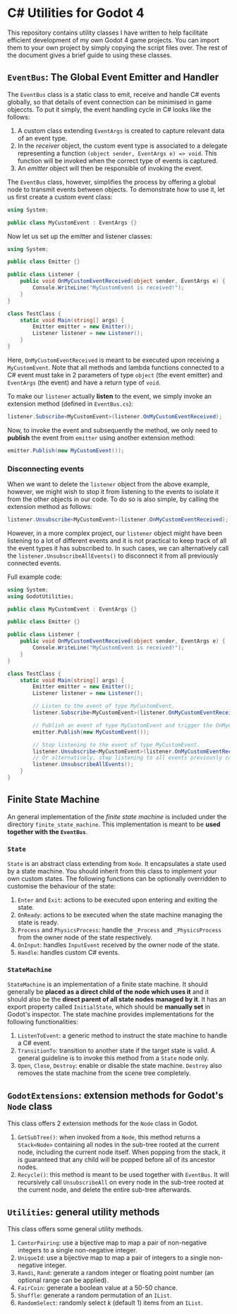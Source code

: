 # C\# Utilities for Godot 4

This repository contains utility classes I have written to help facilitate efficient development of my own Godot 4 game projects. You can import them to your own project by simply copying the script files over. The rest of the document gives a brief guide to using these classes.

## `EventBus`: The Global Event Emitter and Handler

The `EventBus` class is a static class to emit, receive and handle C\# events globally, so that details of event connection can be minimised in game objeccts. To put it simply, the event handling cycle in C\# looks like the follows:

1. A custom class extending `EventArgs` is created to capture relevant data of an event type.
2. In the *receiver* object, the custom event type is associated to a delegate representing a function `(object sender, EventArgs e) => void`. This function will be invoked when the correct type of events is captured.
3. An *emitter* object will then be responsible of invoking the event.

The `EventBus` class, however, simplifies the process by offering a global node to transmit events between objects. To demonstrate how to use it, let us first create a custom event class:

```csharp
using System;

public class MyCustomEvent : EventArgs {}
```

Now let us set up the emitter and listener classes:

```csharp
using System;

public class Emitter {}

public class Listener {
    public void OnMyCustomEventReceived(object sender, EventArgs e) {
        Console.WriteLine("MyCustomEvent is received!");
    }
}

class TestClass {
    static void Main(string[] args) {
        Emitter emitter = new Emitter();
        Listener listener = new Listener();
    }
}
```

Here, `OnMyCustomEventReceived` is meant to be executed upon receiving a `MyCustomEvent`. Note that all methods and lambda functions connected to a C\# event must take in 2 parameters of type `object` (the event emitter) and `EventArgs` (the event) and have a return type of `void`.

To make our `listener` actually **listen** to the event, we simply invoke an extension method (defined in `EventBus.cs`):

```csharp
listener.Subscribe<MyCustomEvent>(listener.OnMyCustomEventReceived);
```

Now, to invoke the event and subsequently the method, we only need to **publish** the event from `emitter` using another extension method:

```csharp
emitter.Publish(new MyCustomEvent());
```

### Disconnecting events

When we want to delete the `listener` object from the above example, however, we might wish to stop it from listening to the events to isolate it from the other objects in our code. To do so is also simple, by calling the extension method as follows:

```csharp
listener.Unsubscribe<MyCustomEvent>(listener.OnMyCustomEventReceived);
```

However, in a more complex project, our `listener` object might have been listening to a lot of different events and it is not practical to keep track of all the event types it has subscribed to. In such cases, we can alternatively call the `listener.UnsubscribeAllEvents()` to disconnect it from all previously connected events.

Full example code:

```csharp
using System;
using GodotUtilities;

public class MyCustomEvent : EventArgs {}

public class Emitter {}

public class Listener {
    public void OnMyCustomEventReceived(object sender, EventArgs e) {
        Console.WriteLine("MyCustomEvent is received!");
    }
}

class TestClass {
    static void Main(string[] args) {
        Emitter emitter = new Emitter();
        Listener listener = new Listener();

        // Listen to the event of type MyCustomEvent.
        listener.Subscribe<MyCustomEvent>(listener.OnMyCustomEventReceived);

        // Publish an event of type MyCustomEvent and trigger the OnMyCustomEventReceived method.
        emitter.Publish(new MyCustomEvent());

        // Stop listening to the event of type MyCustomEvent.
        listener.Unsubscribe<MyCustomEvent>(listener.OnMyCustomEventReceived);
        // Or alternatively, stop listening to all events previously connected to the object.
        listener.UnsubscribeAllEvents();
    }
}
```

## Finite State Machine

An general implementation of the *finite state machine* is included under the directory `finite_state_machine`. This implementation is meant to be **used together with the `EventBus`**.

### `State`

`State` is an abstract class extending from `Node`. It encapsulates a state used by a state machine. You should inherit from this class to implement your own custom states. The following functions can be optionally overridden to customise the behaviour of the state:

1. `Enter` and `Exit`: actions to be executed upon entering and exiting the state.
2. `OnReady`: actions to be executed when the state machine managing the state is ready.
3. `Process` and `PhysicsProcess`: handle the `_Process` and `_PhysicsProcess` from the owner node of the state respectively.
4. `OnInput`: handles `InputEvent` received by the owner node of the state.
5. `Handle`: handles custom C\# events.

### `StateMachine`

`StateMachine` is an implementation of a finite state machine. It should generally be **placed as a direct child of the node which uses it** and it should also be the **direct parent of all state nodes managed by it**. It has an export property called `InitialState`, which should be **manually set** in Godot's inspector. The state machine provides implementations for the following functionalities:

1. `ListenToEvent`: a generic method to instruct the state machine to handle a C\# event.
2. `TransitionTo`: transition to another state if the target state is valid. A general guideline is to invoke this method from a `State` node only.
3. `Open`, `Close`, `Destroy`: enable or disable the state machine. `Destroy` also removes the state machine from the scene tree completely.

## `GodotExtensions`: extension methods for Godot's `Node` class

This class offers 2 extension methods for the `Node` class in Godot.

1. `GetSubTree()`: when invoked from a `Node`, this method returns a `Stack<Node>` containing all nodes in the sub-tree rooted at the current node, including the current node itself. When popping from the stack, it is guaranteed that any child will be popped before all of its ancestor nodes.
2. `Recycle()`: this method is meant to be used together with `EventBus`. It will recursively call `UnsubscribeAll` on every node in the sub-tree rooted at the current node, and delete the entire sub-tree afterwards.

## `Utilities`: general utility methods

This class offers some general utility methods.

1. `CantorPairing`: use a bijective map to map a pair of non-negative integers to a single non-negative integer.
2. `UniqueId`: use a bijective map to map a pair of integers to a single non-negative integer.
3. `Randi`, `Rand`: generate a random integer or floating point number (an optional range can be applied).
4. `FairCoin`: generate a boolean value at a 50-50 chance.
5. `Shuffle`: generate a random permutation of an `IList`.
6. `RandomSelect`: randomly select $k$ (default 1) items from an `IList`.
